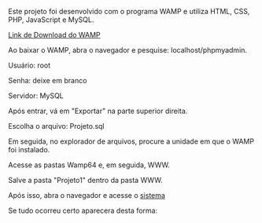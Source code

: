 
Este projeto foi desenvolvido com o programa WAMP e utiliza HTML, CSS, PHP, JavaScript e MySQL.

[Link de Download do WAMP](https://www.wampserver.com/en/)

Ao baixar o WAMP, abra o navegador e pesquise: localhost/phpmyadmin.

Usuário: root

Senha: deixe em branco

Servidor: MySQL

Após entrar, vá em "Exportar" na parte superior direita.

Escolha o arquivo: Projeto.sql

Em seguida, no explorador de arquivos, procure a unidade em que o WAMP foi instalado.

Acesse as pastas Wamp64 e, em seguida, WWW.

Salve a pasta "Projeto1" dentro da pasta WWW.

Após isso, abra o navegador e acesse o [sistema](http://localhost/projeto1/menu.html) 

Se tudo ocorreu certo aparecera desta forma:
